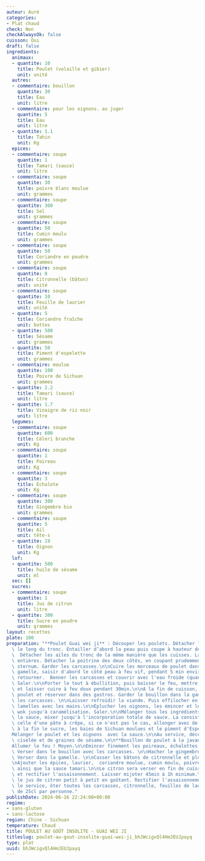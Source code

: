 ```yaml
---
auteur: Auré
categories:
- Plat chaud
check: Non
checkAlwaysOk: false
cuisson: Oui
draft: false
ingredients:
  animaux:
  - quantite: 10
    title: Poulet (volaille et gibier)
    unit: unité
  autres:
  - commentaire: bouillon
    quantite: 30
    title: Eau
    unit: litre
  - commentaire: pour les oignons. au juger
    quantite: 5
    title: Eau
    unit: litre
  - quantite: 1.1
    title: Tahin
    unit: Kg
  epices:
  - commentaire: soupe
    quantite: 1
    title: Tamari (sauce)
    unit: litre
  - commentaire: soupe
    quantite: 30
    title: poivre blanc moulue
    unit: grammes
  - commentaire: soupe
    quantite: 360
    title: Sel
    unit: grammes
  - commentaire: soupe
    quantite: 50
    title: Cumin moulu
    unit: grammes
  - commentaire: soupe
    quantite: 50
    title: Coriandre en poudre
    unit: grammes
  - commentaire: soupe
    quantite: 8
    title: Citronnelle (bâton)
    unit: unité
  - commentaire: soupe
    quantite: 10
    title: Feuille de laurier
    unit: unité
  - quantite: 5
    title: Coriandre fraîche
    unit: bottes
  - quantite: 500
    title: Sésame
    unit: grammes
  - quantite: 50
    title: Piment d'espelette
    unit: grammes
  - commentaire: moulue
    quantite: 100
    title: Poivre de Sichuan
    unit: grammes
  - quantite: 2.2
    title: Tamari (sauce)
    unit: litre
  - quantite: 1.7
    title: Vinaigre de riz noir
    unit: litre
  legumes:
  - commentaire: soupe
    quantite: 600
    title: Céleri branche
    unit: Kg
  - commentaire: soupe
    quantite: 1
    title: Poireau
    unit: Kg
  - commentaire: soupe
    quantite: 3
    title: Echalote
    unit: Kg
  - commentaire: soupe
    quantite: 300
    title: Gingembre bio
    unit: grammes
  - commentaire: soupe
    quantite: 5
    title: Ail
    unit: tête·s
  - quantite: 19
    title: Oignon
    unit: Kg
  lof:
  - quantite: 500
    title: huile de sésame
    unit: ml
  sec: []
  sucres:
  - commentaire: soupe
    quantite: 1
    title: Jus de citron
    unit: litre
  - quantite: 300
    title: Sucre en poudre
    unit: grammes
layout: recettes
plate: 100
preparation: "**Poulet Guai wei ji** : Découper les poulets. Détacher les cuisses\
  \ le long du tronc. Entailler d’abord la peau puis coupe à hauteur de l’articulation.\
  \  Détacher les ailes du tronc de la même manière que les cuisses. Laisser les ailes\
  \ entières. Détacher la poitrine des deux côtés, en coupant prudemment le long du\
  \ sternum. Garder les carcasses.\n\nCuire les morceaux de poulet dans une grosse\
  \ gamelle, saisir d'abord le côté peau à feu vif, pendant 5 min environ, puis les\
  \ retourner.  Benner les carcasses et couvrir avec l'eau froide (quantités du bouillon).\
  \ Saler.\n\nPorter le tout à ébullition, puis baisser le feu, mettre un couvercle\
  \ et laisser cuire à feu doux pendant 30min.\n\nA la fin de cuisson, égoutter le\
  \ poulet et réserver dans des gastros. Garder le bouillon dans la gamelle et y replonger\
  \ les carcasses. \n\nLaisser refroidir la viande. Puis effilocher en très fines\
  \ lamelles avec les mains.\n\nEplucher les oignons, les émincer et les cuire au\
  \ wok jusqu'à caramélisation. Saler.\n\nMélanger tous les ingrédients liquides pour\
  \ la sauce, mixer jusqu'à l'incorporation totale de sauce. La consistance doit être\
  \ celle d'une pâte à crêpe, si ce n'est pas le cas, allonger avec de l'eau. Incorporer\
  \ à la fin le sucre, les baies de Sichuan moulues et le piment d'Espelette.\n\n\
  Mélanger le poulet et les oignons  avec la sauce.\n\nAu service, décorer de coriandre\
  \ ciselée et de graines de sésame.\n\n**Bouillon de poulet à la javanaise** :\n\n\
  Allumer le feu ! Moyen.\n\nEmincer finement les poireaux, échalottes et le céleri.\
  \ Verser dans le bouillon avec les carcasses. \n\nHacher le gingembre et l'ail.\
  \ Verser dans la gamelle. \n\nCasser les bâtons de citronnelle et plonger de même.\n\
  \nAjouter les épices, laurier,  coriandre moulue, cumin moulu, poivre blanc, sel\
  \ ainsi que la sauce tamari.\n\nLe citron sera verser en fin de cuisson.\n\nGoûter\
  \ et rectifier l'assaisonnement. Laisser mijoter 45min à 1h minimum.\n\nAjouter\
  \ le jus de citron petit à petit en goûtant. Rectifier l'assaisonnement.\n\nAvant\
  \ le service, ôter toutes les carcasses, citronnelle, feuilles de laurier.\n\nBol\
  \ de 25cl par personne."
publishDate: 2024-06-16 22:24:00+00:00
regime:
- sans-gluten
- sans-lactose
region: Chine - Sichuan
temperature: Chaud
title: POULET AU GOÛT INSOLITE - GUAI WEI JI
titleslug: poulet-au-gout-insolite-guai-wei-ji_bhJWcigvQl4HmJEUJpayq
type: plat
uuid: bhJWcigvQl4HmJEUJpayq
---
```

